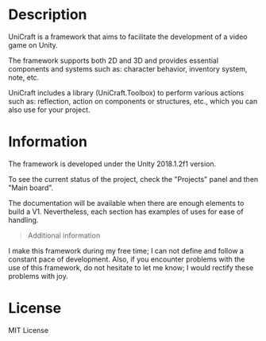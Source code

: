 Description
===========

UniCraft is a framework that aims to facilitate the development of a video game on Unity.

The framework supports both 2D and 3D and provides essential components and systems such as: character behavior, inventory system, note, etc.

UniCraft includes a library (UniCraft.Toolbox) to perform various actions such as: reflection, action on components or structures, etc., which you can also use for your project.

Information
===========

The framework is developed under the Unity 2018.1.2f1 version.

To see the current status of the project, check the "Projects" panel and then "Main board".

The documentation will be available when there are enough elements to build a V1. Nevertheless, each section has examples of uses for ease of handling.

> Additional information

I make this framework during my free time; I can not define and follow a constant pace of development. Also, if you encounter problems with the use of this framework, do not hesitate to let me know; I would rectify these problems with joy.

License
=======

MIT License

